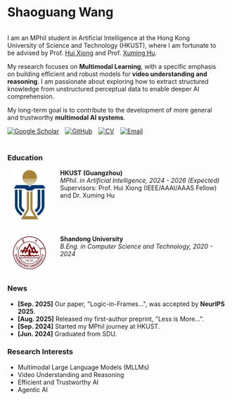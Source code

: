 <!-- 

[![senli1073](https://img.shields.io/badge/senli1073-github-blue?logo=github)](https://github.com/senli1073)

He is currently a Fellow in the Department of Earth and Planetary Sciences (EPS) at Harvard University.

#### Contact

Email: senli[at]fas.harvard.edu

#### Education
M.E., Computer Science and Technology, China University of Mining and Technology, 2022—2025.\
B.E., Data Science and Big Data Technology, China University of Mining and Technology, 2018—2022.

#### Research Interests
Deep Learning, Artificial Intelligence Seismology, Mine Microseismic.
 -->

<!-- # Shaoguang Wang

<p align="center" class="social-badges">
  <a href="https://scholar.google.com/citations?hl=en&user=WBhTMFAAAAAJ"><img alt="Google Scholar" src="https://img.shields.io/badge/Google_Scholar-Shaoguang_WANG-4285F4?logo=google-scholar&style=social"></a>
  <a href="https://github.com/shaoguangwang"><img alt="GitHub" src="https://img.shields.io/badge/GitHub-shaoguangwang-181717?logo=github&style=social"></a>
</p>

I am an MPhil student in Artificial Intelligence at the Hong Kong University of Science and Technology (GuangZhou), advised by Prof. [Hui Xiong](https://scholar.google.com/citations?user=cVDF1tkAAAAJ&hl=en) and Prof. [Xuming Hu](https://xuminghu.github.io/). My current research focuses on **Multimodal Learning**, with a specific emphasis on building efficient and robust models for video understanding and reasoning.

My long-term goal and primary interest for my PhD is to develop more general **multimodal agentic frameworks** that can reason and reflect. I am actively seeking a Ph.D. position for Fall 2026 to pursue this vision.

### Contact
- **Personal Email:** shaoguangwang9[at]gmail.com
- **Institutional Email:** swang440[at]connect.hkust-gz.edu.cn

### Education
- M.Phil., Artificial Intelligence, The Hong Kong University of Science and Technology (GuangZhou), 2024—2026 (Expected).
- B.Eng., Computer Science and Technology, Shandong University, 2020—2024.

### Research Interests
- Multimodal Large Language Models (MLLMs)
- Video Understanding and Reasoning
- Trustworthy AI
- Agentic AI -->

<!-- ---
layout: default
--- -->

<!-- <div style="display: flex; align-items: flex-start;">
    <div style="flex: 1; margin-right: 20px;">
        <p>
            I am an MPhil student in Artificial Intelligence at the Hong Kong University of Science and Technology (GuangZhou), where I am fortunate to be advised by Prof. <a href="https://scholar.google.com/citations?user=cVDF1tkAAAAJ&hl=en">Hui Xiong</a> and Prof. <a href="https://xuminghu.github.io/">Xuming Hu</a>.
        </p>
        <p>
            My research focuses on <strong>Multimodal Learning</strong>, with a specific emphasis on building efficient and robust models for <strong>video understanding and reasoning</strong>. I am passionate about exploring how to extract structured knowledge from unstructured perceptual data to enable deeper AI comprehension.
        </p>
        <p>
            My long-term goal is to contribute to the development of more general and trustworthy <strong>multimodal agentic frameworks</strong>. I am actively seeking a Ph.D. position for Fall 2026 to pursue this vision.
        </p>
        <p align="left" class="social-badges">
          <a href="https://scholar.google.com/citations?hl=en&user=WBhTMFAAAAAJ" style="margin-right: 10px;"><img alt="Google Scholar" src="https://img.shields.io/badge/Google_Scholar-Shaoguang_WANG-4285F4?logo=google-scholar&style=flat"></a>
          <a href="https://github.com/shaoguangwang" style="margin-right: 10px;"><img alt="GitHub" src="https://img.shields.io/badge/GitHub-shaoguangwang-181717?logo=github&style=flat"></a>
          <a href="https://drive.google.com/file/d/1XGKZsZyPMJryoMQImAz5ffUO7epkM43l/view?usp=sharing" style="margin-right: 10px;"><img alt="CV" src="https://img.shields.io/badge/CV-PDF-D14836?logo=adobe-acrobat-reader&style=flat"></a>
          <a href="mailto:shaoguangwang9@gmail.com"><img alt="Email" src="https://img.shields.io/badge/Email-shaoguangwang9-red?logo=gmail&style=flat"></a>
        </p>
    </div>
    <!-- <div style="flex: 0 0 150px;">
        <img src="/static/assets/img/profile_pic.jpg" alt="Shaoguang Wang" style="width: 150px; border-radius: 50%;">
    </div> -->
<!-- </div> --> 

<!-- # Shaoguang Wang

<p>
    I am an MPhil student in Artificial Intelligence at the Hong Kong University of Science and Technology (HKUST), where I am fortunate to be advised by Prof. <a href="https://scholar.google.com/citations?user=cVDF1tkAAAAJ&hl=en">Hui Xiong</a> and Prof. <a href="https://xuminghu.github.io/">Xuming Hu</a>.
</p>
<p>
    My research focuses on <strong>Multimodal Learning</strong>, with a specific emphasis on building efficient and robust models for <strong>video understanding and reasoning</strong>. I am passionate about exploring how to extract structured knowledge from unstructured perceptual data to enable deeper AI comprehension.
</p>
<p>
    My long-term goal is to contribute to the development of more general and trustworthy <strong>multimodal agentic frameworks</strong>. 
</p>
<p align="left" class="social-badges">
  <a href="https://scholar.google.com/citations?hl=en&user=WBhTMFAAAAAJ" style="margin-right: 10px;"><img alt="Google Scholar" src="https://img.shields.io/badge/Google_Scholar-Shaoguang_WANG-4285F4?logo=google-scholar&style=flat"></a>
  <a href="https://github.com/shaoguangwang" style="margin-right: 10px;"><img alt="GitHub" src="https://img.shields.io/badge/GitHub-shaoguangwang-181717?logo=github&style=flat"></a>
  <a href="https://drive.google.com/file/d/1XGKZsZyPMJryoMQImAz5ffUO7epkM43l/view?usp=sharing" style="margin-right: 10px;"><img alt="CV" src="https://img.shields.io/badge/CV-PDF-D14836?logo=adobe-acrobat-reader&style=flat"></a>
  <a href="mailto:shaoguangwang9@gmail.com"><img alt="Email" src="https://img.shields.io/badge/Email-shaoguangwang9-red?logo=gmail&style=flat"></a>
</p>

### News
- **[Sep. 2025]** Our paper, "Logic-in-Frames...", was accepted by **NeurIPS 2025**.
- **[Aug. 2025]** Released my first-author preprint, "Less is More...".
- **[Sep. 2024]** Started my MPhil journey at HKUST(GZ).
- **[Jun. 2024]** Graduated from SDU.

### Research Interests
- Multimodal Large Language Models (MLLMs)
- Video Understanding and Reasoning
- Efficient and Trustworthy AI
- Agentic AI  -->


# Shaoguang Wang

<div style="display: flex; align-items: flex-start; margin-bottom: 2em;">
    <div style="flex: 1; margin-right: 20px;">
        <p>
            I am an MPhil student in Artificial Intelligence at the Hong Kong University of Science and Technology (HKUST), where I am fortunate to be advised by Prof. <a href="https://scholar.google.com/citations?user=cVDF1tkAAAAJ&hl=en">Hui Xiong</a> and Prof. <a href="https://xuminghu.github.io/">Xuming Hu</a>.
        </p>
        <p>
            My research focuses on <strong>Multimodal Learning</strong>, with a specific emphasis on building efficient and robust models for <strong>video understanding and reasoning</strong>. I am passionate about exploring how to extract structured knowledge from unstructured perceptual data to enable deeper AI comprehension.
        </p>
        <p>
            My long-term goal is to contribute to the development of more general and trustworthy <strong>multimodal AI systems</strong>.
        </p>
        <p align="left" class="social-badges">
          <a href="https://scholar.google.com/citations?hl=en&user=WBhTMFAAAAAJ" style="margin-right: 10px;"><img alt="Google Scholar" src="https://img.shields.io/badge/Google_Scholar-Shaoguang_WANG-4285F4?logo=google-scholar&style=flat"></a>
          <a href="https://github.com/shaoguangwang" style="margin-right: 10px;"><img alt="GitHub" src="https://img.shields.io/badge/GitHub-shaoguangwang-181717?logo=github&style=flat"></a>
          <a href="https://drive.google.com/file/d/1XGKZsZyPMJryoMQImAz5ffUO7epkM43l/view?usp=sharing" style="margin-right: 10px;"><img alt="CV" src="https://img.shields.io/badge/CV-PDF-D14836?logo=adobe-acrobat-reader&style=flat"></a>
          <a href="mailto:shaoguangwang9@gmail.com"><img alt="Email" src="https://img.shields.io/badge/Email-shaoguangwang9-red?logo=gmail&style=flat"></a>
        </p>
    </div>
</div>

### Education

<div style="display: flex; align-items: flex-start; margin-bottom: 2em;">
    <div style="flex: 0 0 100px; margin-right: 20px; text-align: center;">
        <img src="/static/assets/img/hkust_logo.png" alt="HKUST Logo" style="width: 80px; height: auto;">
    </div>
    <div style="flex: 1;">
        <strong>HKUST (Guangzhou)</strong><br>
        <em>MPhil. in Artificial Intelligence, 2024 - 2026 (Expected)</em><br>
        Supervisors: Prof. Hui Xiong (IEEE/AAAI/AAAS Fellow) and Dr. Xuming Hu<br>
        <!-- GPA: 3.89/4.3 -->
        <!-- Postgraduate Scholarship Award -->
    </div>
</div>

<div style="display: flex; align-items: flex-start; margin-bottom: 2em;">
    <div style="flex: 0 0 100px; margin-right: 20px; text-align: center;">
        <img src="/static/assets/img/sdu_logo.png" alt="SDU Logo" style="width: 80px; height: auto;">
    </div>
    <div style="flex: 1;">
        <strong>Shandong University</strong><br>
        <em>B.Eng. in Computer Science and Technology, 2020 - 2024</em><br>
        <!-- GPA: 86.45/100.00 -->
    </div>
</div>

### News
- **[Sep. 2025]** Our paper, "Logic-in-Frames...", was accepted by **NeurIPS 2025**.
- **[Aug. 2025]** Released my first-author preprint, "Less is More...".
- **[Sep. 2024]** Started my MPhil journey at HKUST.
- **[Jun. 2024]** Graduated from SDU.

### Research Interests
- Multimodal Large Language Models (MLLMs)
- Video Understanding and Reasoning
- Efficient and Trustworthy AI
- Agentic AI